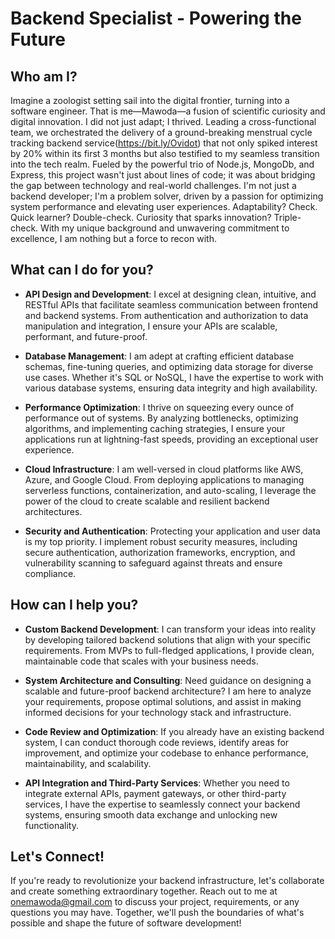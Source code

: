 # Backend Specialist - Powering the Future

## Who am I?

Imagine a zoologist setting sail into the digital frontier, turning into a software engineer. That is me—Mawoda—a fusion of scientific curiosity and digital innovation. 
I did not just adapt; I thrived. 
Leading a cross-functional team, we orchestrated the delivery of a ground-breaking menstrual cycle tracking backend service(https://bit.ly/Ovidot) that not only spiked interest by 20% within its first 3 months but also testified to my seamless transition into the tech realm. 
Fueled by the powerful trio of Node.js, MongoDb, and Express, this project wasn't just about lines of code; it was about bridging the gap between technology and real-world challenges. 
I'm not just a backend developer; I'm a problem solver, driven by a passion for optimizing system performance and elevating user experiences. 
Adaptability? Check. Quick learner? Double-check. Curiosity that sparks innovation? Triple-check. With my unique background and unwavering commitment to excellence, I am nothing but a force to recon with.

## What can I do for you?

- **API Design and Development**: I excel at designing clean, intuitive, and RESTful APIs that facilitate seamless communication between frontend and backend systems. 
  From authentication and authorization to data manipulation and integration, I ensure your APIs are scalable, performant, and future-proof.

- **Database Management**: I am adept at crafting efficient database schemas, fine-tuning queries, and optimizing data storage for diverse use cases.
   Whether it's SQL or NoSQL, I have the expertise to work with various database systems, ensuring data integrity and high availability.

- **Performance Optimization**: I thrive on squeezing every ounce of performance out of systems. By analyzing bottlenecks, optimizing algorithms, and implementing caching strategies, I ensure your applications run at lightning-fast speeds, providing an exceptional user experience.

- **Cloud Infrastructure**: I am well-versed in cloud platforms like AWS, Azure, and Google Cloud. From deploying applications to managing serverless functions, containerization, and auto-scaling, I leverage the power of the cloud to create scalable and resilient backend architectures.

- **Security and Authentication**: Protecting your application and user data is my top priority. I implement robust security measures, including secure authentication, authorization frameworks, encryption, and vulnerability scanning to safeguard against threats and ensure compliance.

## How can I help you?

- **Custom Backend Development**: I can transform your ideas into reality by developing tailored backend solutions that align with your specific requirements. 
  From MVPs to full-fledged applications, I provide clean, maintainable code that scales with your business needs.

- **System Architecture and Consulting**: Need guidance on designing a scalable and future-proof backend architecture? I am here to analyze your requirements, propose optimal solutions, and assist in making informed decisions for your technology stack and infrastructure.

- **Code Review and Optimization**: If you already have an existing backend system, I can conduct thorough code reviews, identify areas for improvement, and optimize your codebase to enhance performance, maintainability, and scalability.

- **API Integration and Third-Party Services**: Whether you need to integrate external APIs, payment gateways, or other third-party services, I have the expertise to seamlessly connect your backend systems, ensuring smooth data exchange and unlocking new functionality.

## Let's Connect!

If you're ready to revolutionize your backend infrastructure, let's collaborate and create something extraordinary together. Reach out to me at onemawoda@gmail.com to discuss your project, requirements, or any questions you may have. Together, we'll push the boundaries of what's possible and shape the future of software development!


